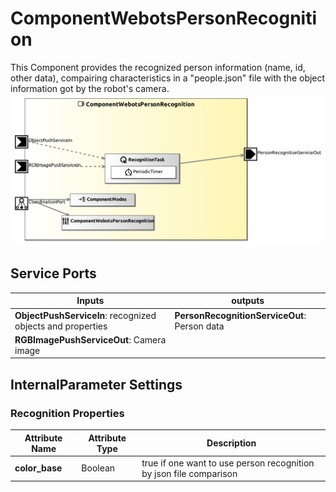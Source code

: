 # ComponentWebotsPersonRecognition

This Component provides the recognized person information (name, id, other data), compairing characteristics in a "people.json" file with the object information got by the robot's camera.
![ComponentWebotsPersonRecognition](model/ComponentWebotsPersonRecognitionComponentDefinition.jpg)

## Service Ports

| Inputs  | outputs |
| ------- | ------- |
| **ObjectPushServiceIn**: recognized objects and properties | **PersonRecognitionServiceOut**: Person data |
| **RGBImagePushServiceOut**: Camera image |  |


## InternalParameter Settings

### Recognition Properties

| Attribute Name | Attribute Type | Description |
|----------------|----------------|-------------|
| **color_base** | Boolean | true if one want to use person recognition by json file comparison |